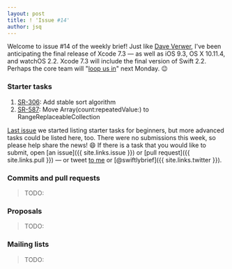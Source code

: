 ```yaml
---
layout: post
title: ! 'Issue #14'
author: jsq
---
```


Welcome to issue #14 of the weekly brief! Just like [Dave Verwer](https://iosdevweekly.com/issues/241#start), I've been anticipating the final release of Xcode 7.3 &mdash; as well as iOS 9.3, OS X 10.11.4, and watchOS 2.2. Xcode 7.3 will include the final version of Swift 2.2. Perhaps the core team will "[loop us in](http://www.macrumors.com/2016/03/10/apple-invites-march-21-event/)" next Monday. 😉

<!--excerpt-->

### Starter tasks
1. [SR-306](https://bugs.swift.org/browse/SR-306): Add stable sort algorithm
2. [SR-587](https://bugs.swift.org/browse/SR-587): Move Array(count:repeatedValue:) to RangeReplaceableCollection

<!---
Plus there are still two from last week suggested by Brian that are still up for grabs:
[SR-906](https://bugs.swift.org/browse/SR-906): Allow XCTestCase.continueAfterFailure to be set
[SR-875](https://bugs.swift.org/browse/SR-875): Make swift-corelibs-xctest Functional tests regex matching more like FileCheck

-->

[Last issue](/issue-13/) we started listing starter tasks for beginners, but more advanced tasks could be listed here, too. There were no submissions this week, so please help share the news! 😄 If there is a task that you would like to submit, open [an issue]({{ site.links.issue }}) or [pull request]({{ site.links.pull }}) &mdash; or tweet [to me](https://twitter.com/jesse_squires) or [@swiftlybrief]({{ site.links.twitter }}).

### Commits and pull requests

> TODO:

### Proposals

> TODO:

### Mailing lists

> TODO:
